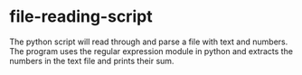 # file-reading-script
The python script will read through and parse a file with text and numbers.
The program uses the regular expression module in python and extracts the numbers in the text file and prints their sum.
